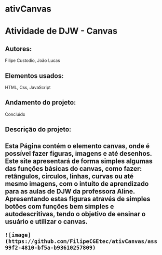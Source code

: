 # ativCanvas
<h1>Atividade de DJW - Canvas</h1>

<h2>Autores: </h2>Filipe Custodio, João Lucas

<h2>Elementos usados:</h2> HTML, Css, JavaScript

<h2>Andamento do projeto:</h2> Concluído

<h2>Descrição do projeto:<h2>
<p>
    Esta Página contém o elemento canvas, onde é possível fazer figuras, imagens e até desenhos.
    Este site apresentará de forma simples algumas das funções básicas do canvas, como fazer:
    retângulos, círculos, linhas, curvas ou até mesmo imagens, com o intuíto de aprendizado
    para as aulas de DJW da professora Aline. Apresentando estas figuras através de simples botões
    com funções bem simples e autodescritivas, tendo o objetivo de ensinar o usuário e utilizar
    o canvas.
</p>

    ![image](https://github.com/FilipeCGEtec/ativCanvas/assets/127855543/6e50266d-99f2-4810-bf5a-b93610257809)
